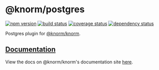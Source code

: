 # @knorm/postgres

[![npm version](https://badge.fury.io/js/%40knorm%2Fpostgres.svg)](https://badge.fury.io/js/%40knorm%2Fpostgres)
[![build status](https://travis-ci.org/knorm/postgres.svg?branch=master)](https://travis-ci.org/knorm/postgres)
[![coverage status](https://coveralls.io/repos/github/knorm/postgres/badge.svg?branch=master)](https://coveralls.io/github/knorm/postgres?branch=master)
[![dependency status](https://david-dm.org/knorm/postgres.svg)](https://david-dm.org/knorm/postgres)

Postgres plugin for [@knorm/knorm](https://www.npmjs.com/package/@knorm/knorm).

## [Documentation](https://knorm.netlify.com/plugins/postgres.html)

View the docs on @knorm/knorm's documentation site
[here](https://knorm.netlify.com/plugins/postgres.html).
